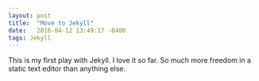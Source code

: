 ```yaml
---
layout: post
title:  "Move to Jekyll"
date:   2016-04-12 13:49:17 -0400
tags: Jekyll
---
```


This is my first play with Jekyll. I love it so far. So much more freedom in a static text editor than anything else.